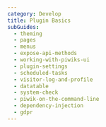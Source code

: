 ```yaml
---
category: Develop
title: Plugin Basics
subGuides:
  - theming
  - pages
  - menus
  - expose-api-methods
  - working-with-piwiks-ui
  - plugin-settings
  - scheduled-tasks
  - visitor-log-and-profile
  - datatable
  - system-check
  - piwik-on-the-command-line
  - dependency-injection
  - gdpr
---
```


